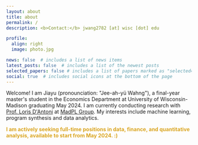 ```yaml
---
layout: about
title: about
permalink: /
description: <b>Contact:</b> jwang2782 [at] wisc [dot] edu

profile:
  align: right
  image: photo.jpg

news: false  # includes a list of news items
latest_posts: false  # includes a list of the newest posts
selected_papers: false # includes a list of papers marked as "selected={true}"
social: true  # includes social icons at the bottom of the page
---
```

Welcome! I am Jiayu (pronounciation: "Jee-ah-yü Wahng"), a final-year master's student in the Economics Department at University of Wisconsin-Madison graduating May 2024. I am currently conducting research with [Prof. Loris D'Antoni](https://pages.cs.wisc.edu/~loris/) at [MadPL Group](https://madpl.cs.wisc.edu/). My interests include machine learning, program synthesis and data analytics.

**<span style="color: #DAA520;">I am actively seeking full-time positions in data, finance, and quantitative analysis, available to start from May 2024. :)</span>**

